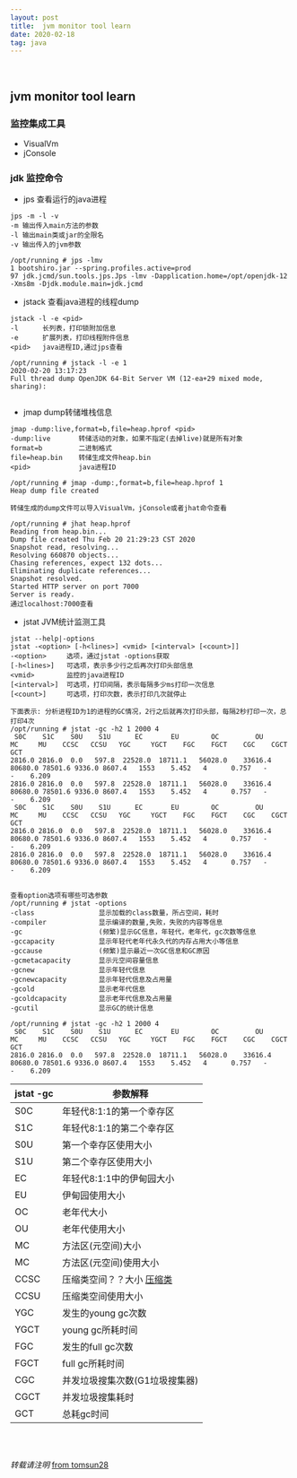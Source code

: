 ```yaml
---
layout: post
title:  jvm monitor tool learn
date: 2020-02-18
tag: java
---
```

<br>

## jvm monitor tool learn  



### 监控集成工具  
* VisualVm
* jConsole

### jdk 监控命令  

* jps 查看运行的java进程  

````
jps -m -l -v
-m 输出传入main方法的参数
-l 输出main类或jar的全限名
-v 输出传入的jvm参数

/opt/running # jps -lmv
1 bootshiro.jar --spring.profiles.active=prod
97 jdk.jcmd/sun.tools.jps.Jps -lmv -Dapplication.home=/opt/openjdk-12 -Xms8m -Djdk.module.main=jdk.jcmd

````

* jstack 查看java进程的线程dump  

````
jstack -l -e <pid>
-l      长列表，打印锁附加信息
-e      扩展列表，打印线程附件信息
<pid>   java进程ID,通过jps查看

/opt/running # jstack -l -e 1
2020-02-20 13:17:23
Full thread dump OpenJDK 64-Bit Server VM (12-ea+29 mixed mode, sharing):


````

* jmap dump转储堆栈信息  

````
jmap -dump:live,format=b,file=heap.hprof <pid>
-dump:live       转储活动的对象，如果不指定(去掉live)就是所有对象
format=b         二进制格式
file=heap.bin    转储生成文件heap.bin
<pid>            java进程ID

/opt/running # jmap -dump:,format=b,file=heap.hprof 1
Heap dump file created

转储生成的dump文件可以导入VisualVm，jConsole或者jhat命令查看

/opt/running # jhat heap.hprof
Reading from heap.bin...
Dump file created Thu Feb 20 21:29:23 CST 2020
Snapshot read, resolving...
Resolving 660870 objects...
Chasing references, expect 132 dots...
Eliminating duplicate references...
Snapshot resolved.
Started HTTP server on port 7000
Server is ready.
通过localhost:7000查看

````

* jstat JVM统计监测工具  

````
jstat --help|-options
jstat -<option> [-h<lines>] <vmid> [<interval> [<count>]]
-<option>     选项，通过jstat -options获取
[-h<lines>]   可选项，表示多少行之后再次打印头部信息
<vmid>        监控的java进程ID
[<interval>]  可选项，打印间隔，表示每隔多少ms打印一次信息
[<count>]     可选项，打印次数，表示打印几次就停止

下面表示: 分析进程ID为1的进程的GC情况，2行之后就再次打印头部，每隔2秒打印一次，总打印4次
/opt/running # jstat -gc -h2 1 2000 4
 S0C    S1C    S0U    S1U      EC       EU        OC         OU       MC     MU    CCSC   CCSU   YGC     YGCT    FGC    FGCT    CGC    CGCT     GCT
2816.0 2816.0  0.0   597.8  22528.0  18711.1   56028.0    33616.4   80680.0 78501.6 9336.0 8607.4   1553    5.452   4      0.757   -          -    6.209
2816.0 2816.0  0.0   597.8  22528.0  18711.1   56028.0    33616.4   80680.0 78501.6 9336.0 8607.4   1553    5.452   4      0.757   -          -    6.209
 S0C    S1C    S0U    S1U      EC       EU        OC         OU       MC     MU    CCSC   CCSU   YGC     YGCT    FGC    FGCT    CGC    CGCT     GCT
2816.0 2816.0  0.0   597.8  22528.0  18711.1   56028.0    33616.4   80680.0 78501.6 9336.0 8607.4   1553    5.452   4      0.757   -          -    6.209
2816.0 2816.0  0.0   597.8  22528.0  18711.1   56028.0    33616.4   80680.0 78501.6 9336.0 8607.4   1553    5.452   4      0.757   -          -    6.209


查看option选项有哪些可选参数
/opt/running # jstat -options
-class                显示加载的class数量，所占空间，耗时
-compiler             显示编译的数量,失败，失败的内容等信息
-gc                   (频繁)显示GC信息，年轻代，老年代，gc次数等信息
-gccapacity           显示年轻代老年代永久代的内存占用大小等信息
-gccause              (频繁)显示最近一次GC信息和GC原因
-gcmetacapacity       显示元空间容量信息
-gcnew                显示年轻代信息
-gcnewcapacity        显示年轻代信息及占用量
-gcold                显示老年代信息
-gcoldcapacity        显示老年代信息及占用量
-gcutil               显示GC的统计信息

````

````
/opt/running # jstat -gc -h2 1 2000 4
 S0C    S1C    S0U    S1U      EC       EU        OC         OU       MC     MU    CCSC   CCSU   YGC     YGCT    FGC    FGCT    CGC    CGCT     GCT
2816.0 2816.0  0.0   597.8  22528.0  18711.1   56028.0    33616.4   80680.0 78501.6 9336.0 8607.4   1553    5.452   4      0.757   -          -    6.209
````

jstat -gc | 参数解释
----------|---------
S0C       | 年轻代8:1:1的第一个幸存区
S1C       | 年轻代8:1:1的第二个幸存区
S0U       | 第一个幸存区使用大小
S1U       | 第二个幸存区使用大小
EC        | 年轻代8:1:1中的伊甸园大小
EU        | 伊甸园使用大小
OC        | 老年代大小
OU        | 老年代使用大小
MC        | 方法区(元空间)大小
MC        | 方法区(元空间)使用大小
CCSC      | 压缩类空间？？大小  [压缩类](https://www.zhihu.com/question/268392125)
CCSU      | 压缩类空间使用大小
YGC       | 发生的young gc次数
YGCT      | young gc所耗时间
FGC       | 发生的full gc次数
FGCT      | full gc所耗时间
CGC       | 并发垃圾搜集次数(G1垃圾搜集器)
CGCT      | 并发垃圾搜集耗时
GCT       | 总耗gc时间








<br>
<br>

*转载请注明* [from tomsun28](http://usthe.com)
